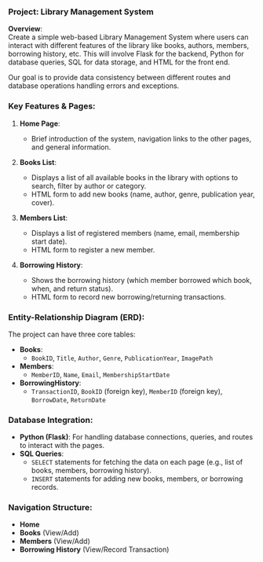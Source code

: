 ### Project: **Library Management System**

**Overview**:  
Create a simple web-based Library Management System where users can interact with different features of the library like books, authors, members, borrowing history, etc. This will involve Flask for the backend, Python for database queries, SQL for data storage, and HTML for the front end.

Our goal is to provide data consistency between different routes and database operations handling errors and exceptions.

### **Key Features & Pages**:

1. **Home Page**: 
   - Brief introduction of the system, navigation links to the other pages, and general information.
   
2. **Books List**:
   - Displays a list of all available books in the library with options to search, filter by author or category.
   - HTML form to add new books (name, author, genre, publication year, cover).

3. **Members List**:
   - Displays a list of registered members (name, email, membership start date).
   - HTML form to register a new member.

4. **Borrowing History**:
   - Shows the borrowing history (which member borrowed which book, when, and return status).
   - HTML form to record new borrowing/returning transactions.


### **Entity-Relationship Diagram (ERD)**:
The project can have three core tables:
- **Books**: 
  - `BookID`, `Title`, `Author`, `Genre`, `PublicationYear`, `ImagePath`
- **Members**: 
  - `MemberID`, `Name`, `Email`, `MembershipStartDate`
- **BorrowingHistory**: 
  - `TransactionID`, `BookID` (foreign key), `MemberID` (foreign key), `BorrowDate`, `ReturnDate`

### **Database Integration**:
- **Python (Flask)**: For handling database connections, queries, and routes to interact with the pages.
- **SQL Queries**: 
  - `SELECT` statements for fetching the data on each page (e.g., list of books, members, borrowing history).
  - `INSERT` statements for adding new books, members, or borrowing records.

### **Navigation Structure**:
- **Home**
- **Books** (View/Add)
- **Members** (View/Add)
- **Borrowing History** (View/Record Transaction)
